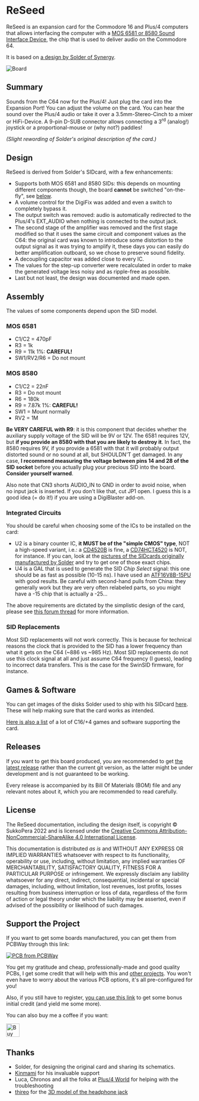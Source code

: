 
# ReSeed
ReSeed is an expansion card for the Commodore 16 and Plus/4 computers that allows interfacing the computer with a [MOS 6581 or 8580 Sound Interface Device](https://en.wikipedia.org/wiki/MOS_Technology_6581), the chip that is used to deliver audio on the Commodore 64.

It is based on [a design by Solder of Synergy](https://plus4world.powweb.com/hardware/Solders_SID_Card).

![Board](https://raw.githubusercontent.com/SukkoPera/ReSeed/master/img/render-top.png)

## Summary
Sounds from the C64 now for the Plus/4! Just plug the card into the Expansion Port! You can adjust the volume on the card. You can hear the sound over the Plus/4 audio or take it over a 3.5mm-Stereo-Cinch to a mixer or HiFi-Device. A 9-pin D-SUB connector allows connecting a 3<sup>rd</sup> (analog!) joystick or a proportional-mouse or (why not?) paddles!

*(Slight rewording of Solder's original description of the card.)*

## Design
ReSeed is derived from Solder's SIDcard, with a few enhancements:
- Supports both MOS 6581 and 8580 SIDs: this depends on mounting different components though, the board **cannot** be switched "on-the-fly", see [below](#Assembly).
- A volume control for the DigiFix was added and even a switch to completely bypass it.
- The output switch was removed: audio is automatically redirected to the Plus/4's EXT_AUDIO when nothing is connected to the output jack.
- The second stage of the amplifier was removed and the first stage modified so that it uses the same circuit and component values as the C64: the original card was known to introduce some distortion to the output signal as it was trying to amplify it, these days you can easily do better amplification outboard, so we chose to preserve sound fidelity.
- A decoupling capacitor was added close to every IC.
- The values for the step-up converter were recalculated in order to make the generated voltage less noisy and as ripple-free as possible.
- Last but not least, the design was documented and made open.

## Assembly
The values of some components depend upon the SID model.

### MOS 6581
* C1/C2 = 470pF
* R3 = 1k
* R9 = 11k 1%: **CAREFUL!**
* SW1/RV2/R6 = Do not mount

### MOS 8580
* C1/C2 = 22nF
* R3 = Do not mount
* R6 = 180k
* R9 = 7.87k 1%: **CAREFUL!**
* SW1 = Mount normally
* RV2 = 1M

**Be VERY CAREFUL with R9**: it is this component that decides whether the auxiliary supply voltage of the SID will be 9V or 12V. The 6581 requires 12V, but **if you provide an 8580 with that you are likely to destroy it**. In fact, the 8580 requires 9V, if you provide a 6581 with that it will probably output distorted sound or no sound at all, but SHOULDN'T get damaged. In any case, **I recommend measuring the voltage between pins 14 and 28 of the SID socket** before you actually plug your precious SID into the board. **Consider yourself warned**.

Also note that CN3 shorts AUDIO_IN to GND in order to avoid noise, when no input jack is inserted. If you don't like that, cut JP1 open. I guess this is a good idea (= do it!) if you are using a DigiBlaster add-on.

### Integrated Circuits
You should be careful when choosing some of the ICs to be installed on the card:
* U2 is a binary counter IC, **it MUST be of the "simple CMOS" type**, NOT a high-speed variant, i.e.: a [CD4520B](https://www.ti.com/product/CD4520B) is fine, a [CD74HCT4520](https://www.ti.com/product/CD74HCT4520) is NOT, for instance. If you can, look at the [pictures of the SIDcards originally manufactured by Solder](doc/) and try to get one of those exact chips.
* U4 is a GAL that is used to generate the SID *Chip Select* signal: this one should be as fast as possible (10-15 ns). I have used an [ATF16V8B-15PU](https://www.microchip.com/en-us/product/ATF16V8B) with good results. Be careful with second-hand pulls from China: they generally work but they are very often relabeled parts, so you might have a -15 chip that is actually a -25...

The above requirements are dictated by the simplistic design of the card, please see [this forum thread](https://plus4world.powweb.com/forum/45294) for more information.

### SID Replacements
Most SID replacements will not work correctly. This is because for technical reasons the clock that is provided to the SID has a lower frequency than what it gets on the C64 (~886 vs ~985 Hz). Most SID replacements do not use this clock signal at all and just assume C64 frequency (I guess), leading to incorrect data transfers. This is the case for the SwinSID firmware, for instance.

## Games & Software
You can get images of the disks Solder used to ship with his SIDcard [here](https://plus4world.powweb.com/software/Synergy_Sidcard_Software). These will help making sure that the card works as intended.

[Here is also a list](https://plus4world.powweb.com/effects/SID_Support) of a lot of C16/+4 games and software supporting the card.


## Releases
If you want to get this board produced, you are recommended to get [the latest release](https://github.com/SukkoPera/ReSeed/releases) rather than the current git version, as the latter might be under development and is not guaranteed to be working.

Every release is accompanied by its Bill Of Materials (BOM) file and any relevant notes about it, which you are recommended to read carefully.

## License
The ReSeed documentation, including the design itself, is copyright &copy; SukkoPera 2022 and is licensed under the [Creative Commons Attribution-NonCommercial-ShareAlike 4.0 International License](https://creativecommons.org/licenses/by-nc-sa/4.0/).

This documentation is distributed *as is* and WITHOUT ANY EXPRESS OR IMPLIED WARRANTIES whatsoever with respect to its functionality, operability or use, including, without limitation, any implied warranties OF MERCHANTABILITY, SATISFACTORY QUALITY, FITNESS FOR A PARTICULAR PURPOSE or infringement. We expressly disclaim any liability whatsoever for any direct, indirect, consequential, incidental or special damages, including, without limitation, lost revenues, lost profits, losses resulting from business interruption or loss of data, regardless of the form of action or legal theory under which the liability may be asserted, even if advised of the possibility or likelihood of such damages.

## Support the Project
If you want to get some boards manufactured, you can get them from PCBWay through this link:

[![PCB from PCBWay](https://www.pcbway.com/project/img/images/frompcbway.png)](https://www.pcbway.com/project/shareproject/ReSeed_SIDcard_for_the_Commodore_16_Plus_4_c4967b6f.html)

You get my gratitude and cheap, professionally-made and good quality PCBs, I get some credit that will help with this and [other projects](https://www.pcbway.com/project/member/shareproject/?bmbid=41100). You won't even have to worry about the various PCB options, it's all pre-configured for you!

Also, if you still have to register, [you can use this link](https://www.pcbway.com/setinvite.aspx?inviteid=41100) to get some bonus initial credit (and yield me some more).

You can also buy me a coffee if you want:

<a href='https://ko-fi.com/L3L0U18L' target='_blank'><img height='36' style='border:0px;height:36px;' src='https://az743702.vo.msecnd.net/cdn/kofi2.png?v=2' border='0' alt='Buy Me a Coffee at ko-fi.com' /></a>

## Thanks
- Solder, for designing the original card and sharing its schematics.
- [Kinmami](https://github.com/kinmami) for his invaluable support
- Luca, Chronos and all the folks at [Plus/4 World](https://plus4world.powweb.com/forum) for helping with the troubleshooting
- [thireo](https://github.com/thireo) for the [3D model of the headphone jack](https://github.com/thireo/kicad-library)
